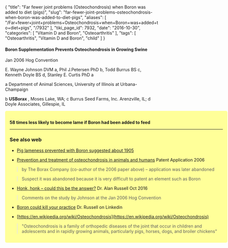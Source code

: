 {
    "title": "Far fewer joint problems (Osteochondrosis) when Boron was added to diet (pigs)",
    "slug": "far-fewer-joint-problems-osteochondrosis-when-boron-was-added-to-diet-pigs",
    "aliases": [
        "/Far+fewer+joint+problems+Osteochondrosis+when+Boron+was+added+to+diet+pigs",
        "/7932"
    ],
    "tiki_page_id": 7932,
    "date": "2016-10-30",
    "categories": [
        "Vitamin D and Boron",
        "Osteoarthritis"
    ],
    "tags": [
        "Osteoarthritis",
        "Vitamin D and Boron",
        "child"
    ]
}


#### Boron Supplementation Prevents Osteochondrosis in Growing Swine

Jan 2006 Hog Convention

E. Wayne Johnson DVM a, Phil J.Petersen PhD b, Todd Burrus BS c, Kenneth Doyle BS d, Stanley E. Curtis PhD a

a Department of Animal Sciences, University of Illinois at Urbana-Champaign

b  **USBorax** , Moses Lake, WA;  c Burrus Seed Farms, Inc. Arenzville, IL;  d Doyle Associates, Gillespie, IL

<div class="border" style="background-color:#FF9;padding:15px;margin:10px 0;border-radius:5px;width:700px">

 **58 times less likely to become lame if Boron had been added to feed** 

---

### See also web

* [Pig lameness prevented with Boron suggested about 1905](https://books.google.com/books?id=5z85AQAAMAAJ&pg=RA4-PA9&lpg=RA4-PA9&dq=pig+lameness+boron&source=bl&ots=1MzriLlOm4&sig=FV8qku0TNzmu_meRwaWj-XGvkmQ&hl=en&sa=X&ved=0ahUKEwiitoekvIHQAhUW-2MKHWYkB0wQ6AEITTAJ#v=onepage&q&f=true)

* [Prevention and treatment of osteochondrosis in animals and humans](https://patents.google.com/patent/CA2651540A1/en?q=osteochondrosis&q=boron%20) Patent Application 2006

> by The Borax Company (co-author of the 2006 paper above) – application was later abandoned

> Suspect it was abandoned because it is very difficult to patent an element such as Boron

* [Honk, honk – could this be the answer?](https://www.linkedin.com/pulse/honk-could-answer-alan-russell?trk=pulse_spock-articles) Dr. Alan Russell Oct 2016

> Comments on the study by Johnson at the Jan 2006 Hog Convention

* [Boron could kill your practice](https://ca.linkedin.com/in/alan-russell-aa8a8b41) Dr. Russell on Linkedin

* [https://en.wikipedia.org/wiki/Osteochondrosis](https://en.wikipedia.org/wiki/Osteochondrosis)

> "Osteochondrosis is a family of orthopedic diseases of the joint that occur in children and adolescents and in rapidly growing animals, particularly pigs, horses, dogs, and broiler chickens"